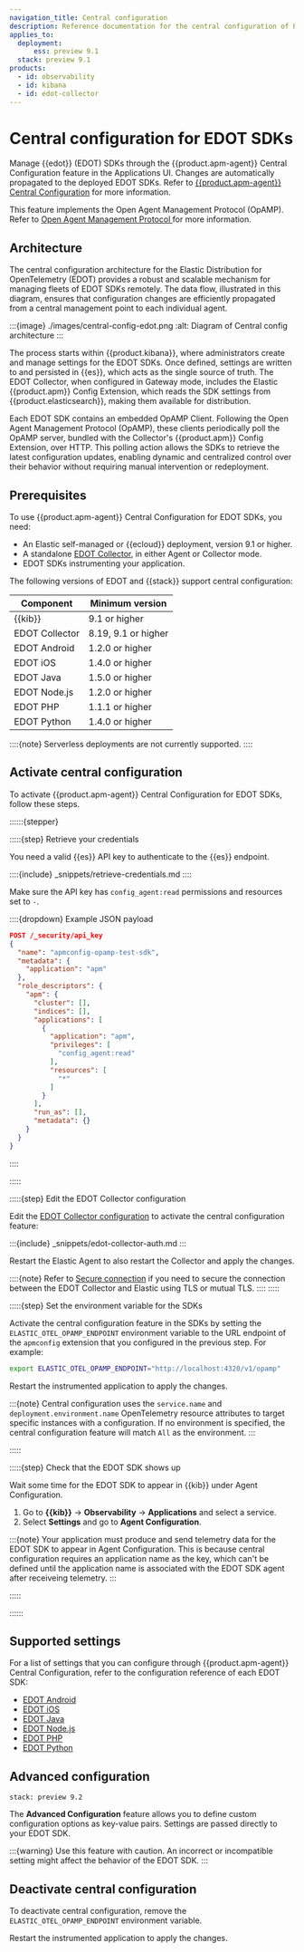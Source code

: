 ```yaml
---
navigation_title: Central configuration
description: Reference documentation for the central configuration of EDOT SDKs.
applies_to:
  deployment:
      ess: preview 9.1
  stack: preview 9.1
products:
  - id: observability
  - id: kibana
  - id: edot-collector
---
```


# Central configuration for EDOT SDKs

Manage {{edot}} (EDOT) SDKs through the {{product.apm-agent}} Central Configuration feature in the Applications UI. Changes are automatically propagated to the deployed EDOT SDKs. Refer to [{{product.apm-agent}} Central Configuration](docs-content://solutions/observability/apm/apm-agent-central-configuration.md) for more information.

This feature implements the Open Agent Management Protocol (OpAMP). Refer to [Open Agent Management Protocol
](https://opentelemetry.io/docs/specs/opamp/) for more information.

## Architecture

The central configuration architecture for the Elastic Distribution for OpenTelemetry (EDOT) provides a robust and scalable mechanism for managing fleets of EDOT SDKs remotely. The data flow, illustrated in this diagram, ensures that configuration changes are efficiently propagated from a central management point to each individual agent.

:::{image} ./images/central-config-edot.png
:alt: Diagram of Central config architecture
:::

The process starts within {{product.kibana}}, where administrators create and manage settings for the EDOT SDKs. Once defined, settings are written to and persisted in {{es}}, which acts as the single source of truth. The EDOT Collector, when configured in Gateway mode, includes the Elastic {{product.apm}} Config Extension, which reads the SDK settings from {{product.elasticsearch}}, making them available for distribution.

Each EDOT SDK contains an embedded OpAMP Client. Following the Open Agent Management Protocol (OpAMP), these clients periodically poll the OpAMP server, bundled with the Collector's {{product.apm}} Config Extension, over HTTP. This polling action allows the SDKs to retrieve the latest configuration updates, enabling dynamic and centralized control over their behavior without requiring manual intervention or redeployment.

## Prerequisites

To use {{product.apm-agent}} Central Configuration for EDOT SDKs, you need:

* An Elastic self-managed or {{ecloud}} deployment, version 9.1 or higher.
* A standalone [EDOT Collector](elastic-agent://reference/edot-collector/index.md), in either Agent or Collector mode.
* EDOT SDKs instrumenting your application.

The following versions of EDOT and {{stack}} support central configuration:

| Component | Minimum version |
|-----------|----------------|
| {{kib}} | 9.1 or higher |
| EDOT Collector | 8.19, 9.1 or higher |
| EDOT Android | 1.2.0 or higher |
| EDOT iOS | 1.4.0 or higher |
| EDOT Java | 1.5.0 or higher |
| EDOT Node.js | 1.2.0 or higher |
| EDOT PHP | 1.1.1 or higher |
| EDOT Python | 1.4.0 or higher |

::::{note}
Serverless deployments are not currently supported.
::::

## Activate central configuration

To activate {{product.apm-agent}} Central Configuration for EDOT SDKs, follow these steps.

::::::{stepper}

:::::{step} Retrieve your credentials

You need a valid {{es}} API key to authenticate to the {{es}} endpoint. 

::::{include} _snippets/retrieve-credentials.md
::::

Make sure the API key has `config_agent:read` permissions and resources set to `-`.

::::{dropdown} Example JSON payload
```json
POST /_security/api_key
{
  "name": "apmconfig-opamp-test-sdk",
  "metadata": {
    "application": "apm"
  },
  "role_descriptors": {
    "apm": {
      "cluster": [],
      "indices": [],
      "applications": [
        {
          "application": "apm",
          "privileges": [
            "config_agent:read"
          ],
          "resources": [
            "*"
          ]
        }
      ],
      "run_as": [],
      "metadata": {}
    }
  }
}
```
::::

:::::

:::::{step} Edit the EDOT Collector configuration

Edit the [EDOT Collector configuration](elastic-agent://reference/edot-collector/config/default-config-standalone.md#central-configuration) to activate the central configuration feature:

:::{include} _snippets/edot-collector-auth.md
:::

Restart the Elastic Agent to also restart the Collector and apply the changes.

::::{note}
Refer to [Secure connection](elastic-agent://reference/edot-collector/config/default-config-standalone.md#secure-connection) if you need to secure the connection between the EDOT Collector and Elastic using TLS or mutual TLS.
::::
:::::

:::::{step} Set the environment variable for the SDKs

Activate the central configuration feature in the SDKs by setting the `ELASTIC_OTEL_OPAMP_ENDPOINT` environment variable to the URL endpoint of the `apmconfig` extension that you configured in the previous step. For example:

```sh
export ELASTIC_OTEL_OPAMP_ENDPOINT="http://localhost:4320/v1/opamp"
```

Restart the instrumented application to apply the changes.

:::{note}
Central configuration uses the `service.name` and `deployment.environment.name` OpenTelemetry resource attributes to target specific instances with a configuration. If no environment is specified, the central configuration feature will match `All` as the environment.
:::

:::::

:::::{step} Check that the EDOT SDK shows up

Wait some time for the EDOT SDK to appear in {{kib}} under Agent Configuration.

1. Go to **{{kib}}** → **Observability** → **Applications** and select a service.
2. Select **Settings** and go to **Agent Configuration**.

:::{note}
Your application must produce and send telemetry data for the EDOT SDK to appear in Agent Configuration. This is because central configuration requires an application name as the key, which can't be defined until the application name is associated with the EDOT SDK agent after receiveing telemetry. 
:::

:::::

::::::

## Supported settings

For a list of settings that you can configure through {{product.apm-agent}} Central Configuration, refer to the configuration reference of each EDOT SDK:

- [EDOT Android](apm-agent-android://reference/edot-android/configuration.md#central-configuration)
- [EDOT iOS](apm-agent-ios://reference/edot-ios/configuration.md#central-configuration-edot)
- [EDOT Java](elastic-otel-java://reference/edot-java/configuration.md#central-configuration)
- [EDOT Node.js](elastic-otel-node://reference/edot-node/configuration.md#central-configuration)
- [EDOT PHP](elastic-otel-php://reference/edot-php/configuration.md#central-configuration)
- [EDOT Python](elastic-otel-python://reference/edot-python/configuration.md#central-configuration)

## Advanced configuration

```{applies_to}
stack: preview 9.2
```

The **Advanced Configuration** feature allows you to define custom configuration options as key-value pairs. Settings are passed directly to your EDOT SDK.

:::{warning}
Use this feature with caution. An incorrect or incompatible setting might affect the behavior of the EDOT SDK.
:::

## Deactivate central configuration

To deactivate central configuration, remove the `ELASTIC_OTEL_OPAMP_ENDPOINT` environment variable.

Restart the instrumented application to apply the changes.
